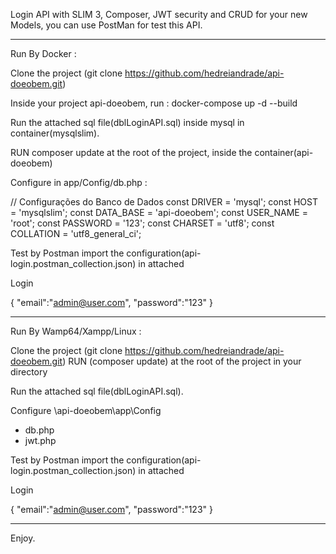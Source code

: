 Login API with SLIM 3, Composer, JWT security and CRUD for your new Models, you can use PostMan for test this API.

---------------------------------------------------------------------------------------------

Run By Docker : 

Clone the project (git clone https://github.com/hedreiandrade/api-doeobem.git)

Inside your project api-doeobem, run :
docker-compose up -d --build

Run the attached sql file(dblLoginAPI.sql) inside mysql in container(mysqlslim).

RUN composer update at the root of the project, inside the container(api-doeobem)

Configure in app/Config/db.php :

// Configurações do Banco de Dados
const DRIVER = 'mysql';
const HOST = 'mysqlslim';
const DATA_BASE = 'api-doeobem';
const USER_NAME = 'root';
const PASSWORD = '123';
const CHARSET = 'utf8';
const COLLATION = 'utf8_general_ci';

Test by Postman import the configuration(api-login.postman_collection.json) in attached

Login

{
	"email":"admin@user.com",
	"password":"123"
}

---------------------------------------------------------------------------------------------

Run By Wamp64/Xampp/Linux :

Clone the project (git clone https://github.com/hedreiandrade/api-doeobem.git)
RUN (composer update) at the root of the project in your directory

Run the attached sql file(dblLoginAPI.sql).

Configure \api-doeobem\app\Config
- db.php
- jwt.php

Test by Postman import the configuration(api-login.postman_collection.json) in attached

Login

{
	"email":"admin@user.com",
	"password":"123"
}

---------------------------------------------------------------------------------------------

Enjoy.
